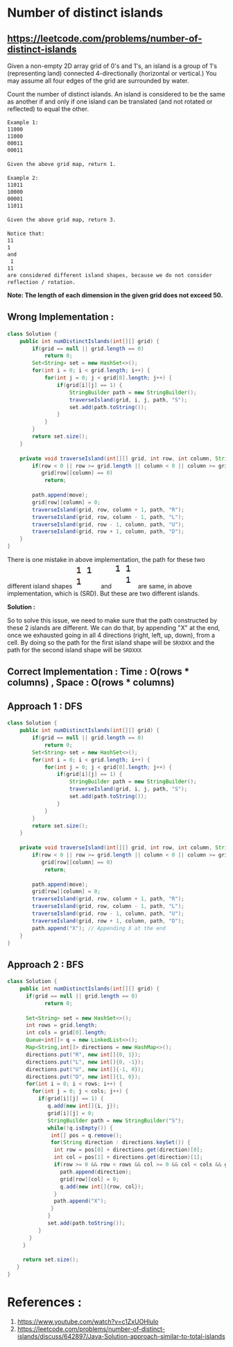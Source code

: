 # Number of distinct islands
## https://leetcode.com/problems/number-of-distinct-islands

Given a non-empty 2D array grid of 0's and 1's, an island is a group of 1's (representing land) connected 4-directionally (horizontal or vertical.) You may assume all four edges of the grid are surrounded by water.

Count the number of distinct islands. An island is considered to be the same as another if and only if one island can be translated (and not rotated or reflected) to equal the other.
```
Example 1:
11000
11000
00011
00011

Given the above grid map, return 1.

Example 2:
11011
10000
00001
11011

Given the above grid map, return 3.

Notice that:
11
1
and
 1
11
are considered different island shapes, because we do not consider reflection / rotation.
```
**Note: The length of each dimension in the given grid does not exceed 50.**

## Wrong Implementation :
```java
class Solution {
    public int numDistinctIslands(int[][] grid) {
        if(grid == null || grid.length == 0)
            return 0;
        Set<String> set = new HashSet<>();
        for(int i = 0; i < grid.length; i++) {
            for(int j = 0; j < grid[0].length; j++) {
                if(grid[i][j] == 1) {
                    StringBuilder path = new StringBuilder();
                    traverseIsland(grid, i, j, path, "S");
                    set.add(path.toString());
                }
            }
        }
        return set.size();
    }
    
    private void traverseIsland(int[][] grid, int row, int column, StringBuilder path, String move) {
        if(row < 0 || row >= grid.length || column < 0 || column >= grid[0].length || 
           grid[row][column] == 0)
            return;
        
        path.append(move);
        grid[row][column] = 0;
        traverseIsland(grid, row, column + 1, path, "R");
        traverseIsland(grid, row, column - 1, path, "L");
        traverseIsland(grid, row - 1, column, path, "U");
        traverseIsland(grid, row + 1, column, path, "D");
    }
}
```

There is one mistake in above implementation, the path for these two different island shapes 
![Island Shape 1](island-shape-1.JPG?raw=true "Island Shape 1") and ![Island Shape 2](island-shape-2.JPG?raw=true "Island Shape 2") are same, in above implementation, which is (SRD). But these are two different islands.

**Solution :**

So to solve this issue, we need to make sure that the path constructed by these 2 islands are different.
We can do that, by appending "X" at the end, once we exhausted going in all 4 directions (right, left, up, down), from a cell.
By doing so the path for the first island shape will be `SRXDXX` and the path for the second island shape will be `SRDXXX`

## Correct Implementation : Time : O(rows * columns)  , Space : O(rows * columns)

## Approach 1 : DFS
```java
class Solution {
    public int numDistinctIslands(int[][] grid) {
        if(grid == null || grid.length == 0)
            return 0;
        Set<String> set = new HashSet<>();
        for(int i = 0; i < grid.length; i++) {
            for(int j = 0; j < grid[0].length; j++) {
                if(grid[i][j] == 1) {
                    StringBuilder path = new StringBuilder();
                    traverseIsland(grid, i, j, path, "S");
                    set.add(path.toString());
                }
            }
        }
        return set.size();
    }
    
    private void traverseIsland(int[][] grid, int row, int column, StringBuilder path, String move) {
        if(row < 0 || row >= grid.length || column < 0 || column >= grid[0].length || 
           grid[row][column] == 0)
            return;
        
        path.append(move);
        grid[row][column] = 0;
        traverseIsland(grid, row, column + 1, path, "R");
        traverseIsland(grid, row, column - 1, path, "L");
        traverseIsland(grid, row - 1, column, path, "U");
        traverseIsland(grid, row + 1, column, path, "D");
        path.append("X"); // Appending X at the end
    }
}
```

## Approach 2 : BFS
```java
class Solution {
    public int numDistinctIslands(int[][] grid) {
      if(grid == null || grid.length == 0)
            return 0;

      Set<String> set = new HashSet<>();
      int rows = grid.length;
      int cols = grid[0].length;
      Queue<int[]> q = new LinkedList<>();
      Map<String,int[]> directions = new HashMap<>();
      directions.put("R", new int[]{0, 1});
      directions.put("L", new int[]{0, -1});
      directions.put("U", new int[]{-1, 0});
      directions.put("D", new int[]{1, 0});
      for(int i = 0; i < rows; i++) {
        for(int j = 0; j < cols; j++) {
          if(grid[i][j] == 1) {
             q.add(new int[]{i, j});
             grid[i][j] = 0;
             StringBuilder path = new StringBuilder("S");
             while(!q.isEmpty()) {
              int[] pos = q.remove();
              for(String direction : directions.keySet()) {
               int row = pos[0] + directions.get(direction)[0];
               int col = pos[1] + directions.get(direction)[1];
               if(row >= 0 && row < rows && col >= 0 && col < cols && grid[row][col] == 1) {
                 path.append(direction);
                 grid[row][col] = 0;	
                 q.add(new int[]{row, col});  
               }
               path.append("X");   
              }
             }
             set.add(path.toString()); 
          }
       }
     }

     return set.size(); 	 
   }
}
```


# References :
1. https://www.youtube.com/watch?v=c1ZxUOHlulo
2. https://leetcode.com/problems/number-of-distinct-islands/discuss/642897/Java-Solution-approach-similar-to-total-islands

